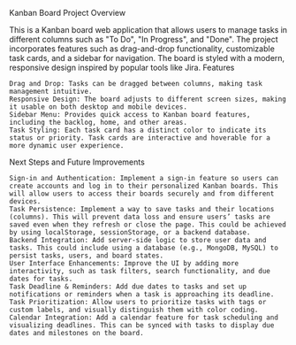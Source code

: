 Kanban Board Project
Overview

This is a Kanban board web application that allows users to manage tasks in different columns such as "To Do", "In Progress", and "Done". The project incorporates features such as drag-and-drop functionality, customizable task cards, and a sidebar for navigation. The board is styled with a modern, responsive design inspired by popular tools like Jira.
Features

    Drag and Drop: Tasks can be dragged between columns, making task management intuitive.
    Responsive Design: The board adjusts to different screen sizes, making it usable on both desktop and mobile devices.
    Sidebar Menu: Provides quick access to Kanban board features, including the backlog, home, and other areas.
    Task Styling: Each task card has a distinct color to indicate its status or priority. Task cards are interactive and hoverable for a more dynamic user experience.

Next Steps and Future Improvements

    Sign-in and Authentication: Implement a sign-in feature so users can create accounts and log in to their personalized Kanban boards. This will allow users to access their boards securely and from different devices.
    Task Persistence: Implement a way to save tasks and their locations (columns). This will prevent data loss and ensure users’ tasks are saved even when they refresh or close the page. This could be achieved by using localStorage, sessionStorage, or a backend database.
    Backend Integration: Add server-side logic to store user data and tasks. This could include using a database (e.g., MongoDB, MySQL) to persist tasks, users, and board states.
    User Interface Enhancements: Improve the UI by adding more interactivity, such as task filters, search functionality, and due dates for tasks.
    Task Deadline & Reminders: Add due dates to tasks and set up notifications or reminders when a task is approaching its deadline.
    Task Prioritization: Allow users to prioritize tasks with tags or custom labels, and visually distinguish them with color coding.
    Calendar Integration: Add a calendar feature for task scheduling and visualizing deadlines. This can be synced with tasks to display due dates and milestones on the board.
